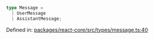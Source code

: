```ts
type Message = 
  | UserMessage
  | AssistantMessage;
```

Defined in: [packages/react-core/src/types/message.ts:40](https://github.com/thesysdev/crayon/blob/1acfae208f58ec7415d64dc97edfea87130a9e7e/js/packages/react-core/src/types/message.ts#L40)
